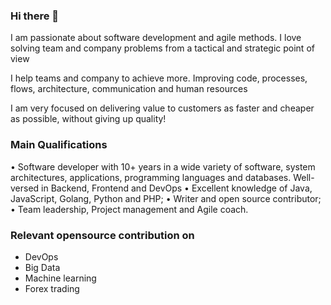 ### Hi there 👋

I am passionate about software development and agile methods. I love solving team and company problems from a tactical and strategic point of view

I help teams and company to achieve more. Improving code, processes, flows, architecture, communication and human resources

I am very focused on delivering value to customers as faster and cheaper as possible, without giving up quality!

### Main Qualifications
• Software developer with 10+ years in a wide variety of software, system architectures, applications, programming languages and databases. Well-versed in Backend, Frontend and DevOps
• Excellent knowledge of Java, JavaScript, Golang, Python and PHP;
• Writer and open source contributor;
• Team leadership, Project management and Agile coach.

### Relevant opensource contribution on
- DevOps
- Big Data
- Machine learning
- Forex trading

